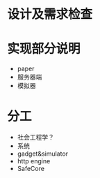 # 设计及需求检查 #
# 实现部分说明 #
  * paper
  * 服务器端
  * 模拟器
# 分工 #
  * 社会工程学？
  * 系统
  * gadget&simulator
  * http engine
  * SafeCore